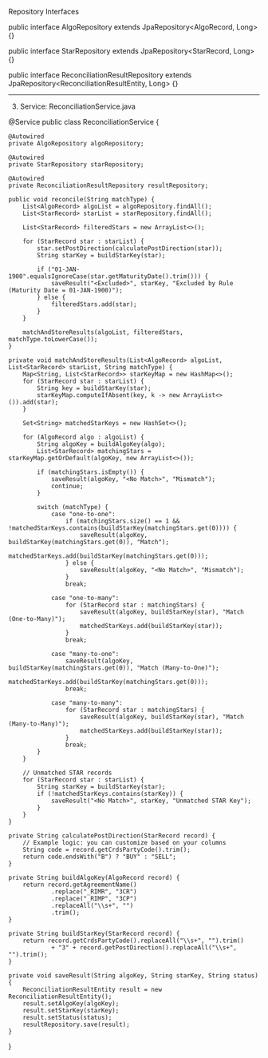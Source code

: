 Repository Interfaces

public interface AlgoRepository extends JpaRepository<AlgoRecord, Long> {}

public interface StarRepository extends JpaRepository<StarRecord, Long> {}

public interface ReconciliationResultRepository extends JpaRepository<ReconciliationResultEntity, Long> {}


---

3. Service: ReconciliationService.java

@Service
public class ReconciliationService {

    @Autowired
    private AlgoRepository algoRepository;

    @Autowired
    private StarRepository starRepository;

    @Autowired
    private ReconciliationResultRepository resultRepository;

    public void reconcile(String matchType) {
        List<AlgoRecord> algoList = algoRepository.findAll();
        List<StarRecord> starList = starRepository.findAll();

        List<StarRecord> filteredStars = new ArrayList<>();

        for (StarRecord star : starList) {
            star.setPostDirection(calculatePostDirection(star));
            String starKey = buildStarKey(star);

            if ("01-JAN-1900".equalsIgnoreCase(star.getMaturityDate().trim())) {
                saveResult("<Excluded>", starKey, "Excluded by Rule (Maturity Date = 01-JAN-1900)");
            } else {
                filteredStars.add(star);
            }
        }

        matchAndStoreResults(algoList, filteredStars, matchType.toLowerCase());
    }

    private void matchAndStoreResults(List<AlgoRecord> algoList, List<StarRecord> starList, String matchType) {
        Map<String, List<StarRecord>> starKeyMap = new HashMap<>();
        for (StarRecord star : starList) {
            String key = buildStarKey(star);
            starKeyMap.computeIfAbsent(key, k -> new ArrayList<>()).add(star);
        }

        Set<String> matchedStarKeys = new HashSet<>();

        for (AlgoRecord algo : algoList) {
            String algoKey = buildAlgoKey(algo);
            List<StarRecord> matchingStars = starKeyMap.getOrDefault(algoKey, new ArrayList<>());

            if (matchingStars.isEmpty()) {
                saveResult(algoKey, "<No Match>", "Mismatch");
                continue;
            }

            switch (matchType) {
                case "one-to-one":
                    if (matchingStars.size() == 1 && !matchedStarKeys.contains(buildStarKey(matchingStars.get(0)))) {
                        saveResult(algoKey, buildStarKey(matchingStars.get(0)), "Match");
                        matchedStarKeys.add(buildStarKey(matchingStars.get(0)));
                    } else {
                        saveResult(algoKey, "<No Match>", "Mismatch");
                    }
                    break;

                case "one-to-many":
                    for (StarRecord star : matchingStars) {
                        saveResult(algoKey, buildStarKey(star), "Match (One-to-Many)");
                        matchedStarKeys.add(buildStarKey(star));
                    }
                    break;

                case "many-to-one":
                    saveResult(algoKey, buildStarKey(matchingStars.get(0)), "Match (Many-to-One)");
                    matchedStarKeys.add(buildStarKey(matchingStars.get(0)));
                    break;

                case "many-to-many":
                    for (StarRecord star : matchingStars) {
                        saveResult(algoKey, buildStarKey(star), "Match (Many-to-Many)");
                        matchedStarKeys.add(buildStarKey(star));
                    }
                    break;
            }
        }

        // Unmatched STAR records
        for (StarRecord star : starList) {
            String starKey = buildStarKey(star);
            if (!matchedStarKeys.contains(starKey)) {
                saveResult("<No Match>", starKey, "Unmatched STAR Key");
            }
        }
    }

    private String calculatePostDirection(StarRecord record) {
        // Example logic: you can customize based on your columns
        String code = record.getCrdsPartyCode().trim();
        return code.endsWith("B") ? "BUY" : "SELL";
    }

    private String buildAlgoKey(AlgoRecord record) {
        return record.getAgreementName()
                .replace("_RIMR", "3CR")
                .replace("_RIMP", "3CP")
                .replaceAll("\\s+", "")
                .trim();
    }

    private String buildStarKey(StarRecord record) {
        return record.getCrdsPartyCode().replaceAll("\\s+", "").trim()
                + "3" + record.getPostDirection().replaceAll("\\s+", "").trim();
    }

    private void saveResult(String algoKey, String starKey, String status) {
        ReconciliationResultEntity result = new ReconciliationResultEntity();
        result.setAlgoKey(algoKey);
        result.setStarKey(starKey);
        result.setStatus(status);
        resultRepository.save(result);
    }
}
